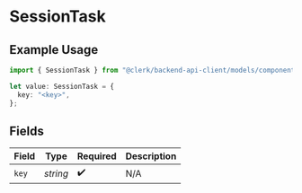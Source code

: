 # SessionTask

## Example Usage

```typescript
import { SessionTask } from "@clerk/backend-api-client/models/components";

let value: SessionTask = {
  key: "<key>",
};
```

## Fields

| Field              | Type               | Required           | Description        |
| ------------------ | ------------------ | ------------------ | ------------------ |
| `key`              | *string*           | :heavy_check_mark: | N/A                |